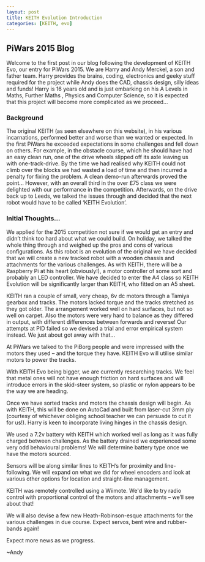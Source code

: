 ```yaml
---
layout: post
title: KEITH Evolution Introduction
categories: [KEITH, evo]
---
```


## PiWars 2015 Blog

Welcome to the first post in our blog following the development of KEITH Evo, our entry for PiWars 2015. We are Harry and Andy Merckel, a son and father team. Harry provides the brains, coding, electronics and geeky stuff required for the project while Andy does the CAD, chassis design, silly ideas and funds! Harry is 16 years old and is just embarking on his A Levels in Maths, Further Maths , Physics and Computer Science, so it is expected that this project will become more complicated as we proceed…

### Background

The original KEITH (as seen elsewhere on this website), in his various incarnations, performed better and worse than we wanted or expected. In the first PiWars he exceeded expectations in some challenges and fell down on others. For example, in the obstacle course, which he should have had an easy clean run, one of the drive wheels slipped off its axle leaving us with one-track-drive. By the time we had realised why KEITH could not climb over the blocks we had wasted a load of time and then incurred a penalty for fixing the problem. A clean demo-run afterwards proved the point… However, with an overall third in the over £75 class we were delighted with our performance in the competition. Afterwards, on the drive back up to Leeds, we talked the issues through and decided that the next robot would have to be called ‘KEITH Evolution’.

### Initial Thoughts…

We applied for the 2015 competition not sure if we would get an entry and didn’t think too hard about what we could build. On holiday, we talked the whole thing through and weighed up the pros and cons of various configurations. As this robot is an evolution of the original we have decided that we will create a new tracked robot with a wooden chassis and attachments for the various challenges. As with KEITH, there will be a Raspberry Pi at his heart (obviously!), a motor controller of some sort and probably an LED controller. We have decided to enter the A4 class so KEITH Evolution will be significantly larger than KEITH, who fitted on an A5 sheet.

KEITH ran a couple of small, very cheap, 6v dc motors through a Tamiya gearbox and tracks. The motors lacked torque and the tracks stretched as they got older. The arrangement worked well on hard surfaces, but not so well on carpet. Also the motors were very hard to balance as they differed in output, with different differences between forwards and reverse! Our attempts at PID failed so we devised  a trial and error empirical system instead. We just about got away with that…

At PiWars we talked to the PiBorg people and were impressed with the motors they used – and the torque they have. KEITH Evo will utilise similar motors to power the tracks.

With KEITH Evo being bigger, we are currently researching tracks. We feel that metal ones will not have enough friction on hard surfaces and will introduce errors in the skid-steer system, so plastic or nylon appears to be the way we are heading.

Once we have sorted tracks and motors the chassis design will begin. As with KEITH, this will be done on AutoCad and built from laser-cut 3mm ply (courtesy of whichever obliging school teacher we can persuade to cut it for us!). Harry is keen to incorporate living hinges in the chassis design.

We used a 7.2v battery with KEITH which worked well as long as it was fully charged between challenges. As the battery drained we experienced some very odd behavioural problems! We will determine battery type once we have the motors sourced.

Sensors will be along similar lines to KEITH’s for proximity and line-following. We will expand on what we did for wheel encoders and look at various other options for location and straight-line management.

KEITH was remotely controlled using a Wiimote. We'd like to try radio control with proportional control of the motors and attachments – we’ll see about that!

We will also devise a few new Heath-Robinson-esque attachments for the various challenges in due course. Expect servos, bent wire and rubber-bands again!

Expect more news as we progress.

~Andy
